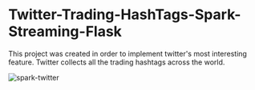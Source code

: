 # Twitter-Trading-HashTags-Spark-Streaming-Flask
This project was created in order to implement twitter's most interesting feature. Twitter collects all the trading hashtags across the world. 

![spark-twitter](https://user-images.githubusercontent.com/25617530/132982067-2252a19a-66e5-4545-8bb1-ae10a6e84c83.jpg)
